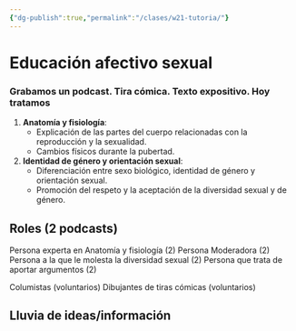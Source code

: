 ```yaml
---
{"dg-publish":true,"permalink":"/clases/w21-tutoria/"}
---
```


<div class="slide">

# Educación afectivo sexual

### Grabamos un podcast. Tira cómica. Texto expositivo. Hoy tratamos

1. **Anatomía y fisiología**:
    - Explicación de las partes del cuerpo relacionadas con la reproducción y la sexualidad.
    - Cambios físicos durante la pubertad.
2. **Identidad de género y orientación sexual**:
    - Diferenciación entre sexo biológico, identidad de género y orientación sexual.
    - Promoción del respeto y la aceptación de la diversidad sexual y de género.

</div>
<div class="slide">

## Roles (2 podcasts)

Persona experta en Anatomía y fisiología (2)
Persona Moderadora (2)
Persona a la que le molesta la diversidad sexual (2)
Persona que trata de aportar argumentos (2)

Columistas (voluntarios)
Dibujantes de tiras cómicas (voluntarios)

</div>
<div class="slide">

## Lluvia de ideas/información

</div>




